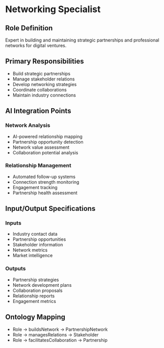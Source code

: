 # Networking Specialist

## Role Definition
Expert in building and maintaining strategic partnerships and professional networks for digital ventures.

## Primary Responsibilities
- Build strategic partnerships
- Manage stakeholder relations
- Develop networking strategies
- Coordinate collaborations
- Maintain industry connections

## AI Integration Points

### Network Analysis
- AI-powered relationship mapping
- Partnership opportunity detection
- Network value assessment
- Collaboration potential analysis

### Relationship Management
- Automated follow-up systems
- Connection strength monitoring
- Engagement tracking
- Partnership health assessment

## Input/Output Specifications

### Inputs
- Industry contact data
- Partnership opportunities
- Stakeholder information
- Network metrics
- Market intelligence

### Outputs
- Partnership strategies
- Network development plans
- Collaboration proposals
- Relationship reports
- Engagement metrics

## Ontology Mapping
- Role → buildsNetwork → PartnershipNetwork
- Role → managesRelations → Stakeholder
- Role → facilitatesCollaboration → Partnership
